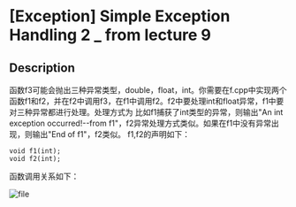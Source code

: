 # [Exception] Simple Exception Handling 2 _ from lecture 9

## Description
函数f3可能会抛出三种异常类型，double，float，int。你需要在f.cpp中实现两个函数f1和f2，并在f2中调用f3，在f1中调用f2。f2中要处理int和float异常，f1中要对三种异常都进行处理。处理方式为 比如f1捕获了int类型的异常，则输出"An int exception occurred!--from f1"，f2异常处理方式类似。如果在f1中没有异常出现，则输出"End of f1"，f2类似。
f1,f2的声明如下：
```
void f1(int);
void f2(int);
```

函数调用关系如下：

![file](/api/users/image?path=7707/images/1556890775916.png)